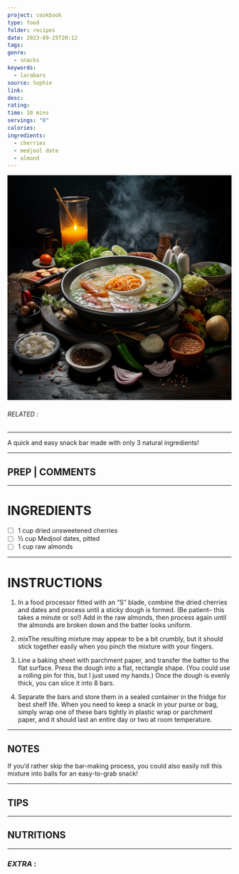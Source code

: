 ```yaml
---
project: cookbook
type: food
folder: recipes
date: 2023-09-25T20:12
tags: 
genre:
  - snacks
keywords:
  - larabars
source: Sophie
link: 
desc: 
rating: 
time: 10 mins
servings: "8"
calories: 
ingredients:
  - cherries
  - medjool date
  - almond
---
```


![IMAGE](_default.png)

###### *RELATED* : 
---
A quick and easy snack bar made with only 3 natural ingredients!

---
## PREP | COMMENTS



---
# INGREDIENTS

- [ ] 1 cup dried unsweetened cherries
- [ ] ½ cup Medjool dates, pitted
- [ ] 1 cup raw almonds

---
# INSTRUCTIONS

1. In a food processor fitted with an “S” blade, combine the dried cherries and dates and process until a sticky dough is formed. (Be patient– this takes a minute or so!) Add in the raw almonds, then process again until the almonds are broken down and the batter looks uniform.
    
2. mixThe resulting mixture may appear to be a bit crumbly, but it should stick together easily when you pinch the mixture with your fingers.
    
3. Line a baking sheet with parchment paper, and transfer the batter to the flat surface. Press the dough into a flat, rectangle shape. (You could use a rolling pin for this, but I just used my hands.) Once the dough is evenly thick, you can slice it into 8 bars.
    
4. Separate the bars and store them in a sealed container in the fridge for best shelf life. When you need to keep a snack in your purse or bag, simply wrap one of these bars tightly in plastic wrap or parchment paper, and it should last an entire day or two at room temperature.

---
## NOTES

If you’d rather skip the bar-making process, you could also easily roll this mixture into balls for an easy-to-grab snack!

---
## TIPS



---
## NUTRITIONS



---
### *EXTRA* :



